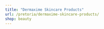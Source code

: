 ```yaml
---
title: "Dermaxime Skincare Products"
url: /pretoria/dermaxime-skincare-products/
shop: beauty
---
```

